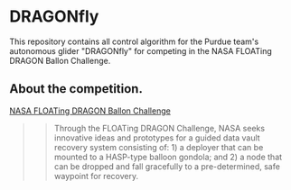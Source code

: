 # DRAGONfly
This repository contains all control algorithm for the Purdue team's autonomous glider "DRAGONfly" for competing in the NASA FLOATing DRAGON Ballon Challenge.

## About the competition.
[NASA FLOATing DRAGON Ballon Challenge](https://floatingdragon.nianet.org/)
>> Through the FLOATing DRAGON Challenge, NASA seeks innovative ideas and prototypes for a guided data vault recovery system consisting of: 1) a deployer that can be mounted to a HASP-type balloon gondola; and 2) a node that can be dropped and fall gracefully to a pre-determined, safe waypoint for recovery.
